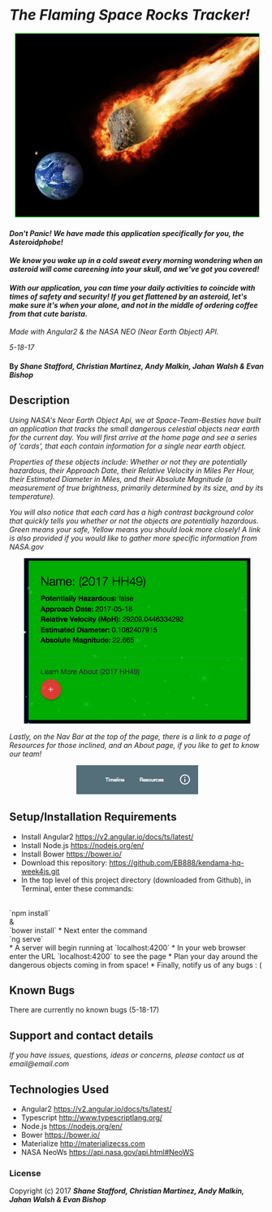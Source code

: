 # _The Flaming Space Rocks Tracker!_
  <p align="center">
    <img style="border: 1px solid #00ff00" src="./src/assets/images/asteroid-readme.jpeg"/>
  </p>

#### _Don't Panic! We have made this application specifically for you, the Asteroidphobe!_

#### _We know you wake up in a cold sweat every morning wondering when an asteroid will come careening into your skull, and we've got you covered!_

#### _With our application, you can time your daily activities to coincide with times of safety and security! If you get flattened by an asteroid, let's make sure it's when your alone, and not in the middle of ordering coffee from that cute barista._

 _Made with Angular2 & the NASA NEO (Near Earth Object) API._

 _5-18-17_

#### By _**Shane Stafford, Christian Martinez, Andy Malkin, Jahan Walsh & Evan Bishop**_

<!-- ## Planning

1. Configuration/dependencies

  * Typescript is installed globally
  * Angular2 is installed
  * Node.js is installed globally and modules are included when project is initiated with Angular2
  * Bower is a front-end dependency manager that is installed globally and initiated after project directory is created
  * Bootstrap is a collection of CSS that is installed with Bower, and manually added in angular-cli.json


2. Integration

  * Initiate Project With Angular2
    Generate:
  * welcome component
  * about component
  * admin component
  * links component
  * users-display-list component
  * user-detail component
  * edit-user component
  * user model
  * user service


3. UX/UI

  * Install Bootstrap with Bower


4. Polish

  * Clean up indentation and formatting
  * DRY up code where applicable
  * Make README awesome


5. Ideas For Possible Future Functionality

  * Use YouTube API to include Kendama Channels in the application
  * Use Reddit API to incude posts from the r/Kendama subreddit
  * Filter list of players various ways
    * Skill Ratings
    * Alphabetically
    * Age
    * Location
 -->

## Description

_Using NASA's Near Earth Object Api, we at Space-Team-Besties have built an application that tracks the small dangerous celestial objects near earth for the current day. You will first arrive at the home page and see a series of 'cards', that each contain information for a single near earth object._

_Properties of these objects include: Whether or not they are potentially hazardous, their Approach Date, their Relative Velocity in Miles Per Hour, their Estimated Diameter in Miles, and their Absolute Magnitude (a measurement of true brightness, primarily determined by its size, and by its temperature)._

_You will also notice that each card has a high contrast background color that quickly tells you whether or not the objects are potentially hazardous. Green means your safe, Yellow means you should look more closely! A link is also provided if you would like to gather more specific information from NASA.gov_

<p align="center">
  <img src="./src/assets/images/card-screenshot.png"/>
</p>

_Lastly, on the Nav Bar at the top of the page, there is a link to a page of Resources for those inclined, and an About page, if you like to get to know our team!_

<p align="center">
  <img src="./src/assets/images/navbar-screenshot2.png"/>
</p>

## Setup/Installation Requirements

* Install Angular2 https://v2.angular.io/docs/ts/latest/
* Install Node.js https://nodejs.org/en/
* Install Bower https://bower.io/
* Download this repository: https://github.com/EB888/kendama-hq-week4js.git
* In the top level of this project directory (downloaded from Github), in Terminal, enter these commands:
<br>
`npm install`
<br>
&
<br>
`bower install`
* Next enter the command
<br>
`ng serve`
<br>
* A server will begin running at `localhost:4200`
* In your web browser enter the URL `localhost:4200` to see the page
* Plan your day around the dangerous objects coming in from space!
* Finally, notify us of any bugs : (

## Known Bugs

There are currently no known bugs (5-18-17)

## Support and contact details

_If you have issues, questions, ideas or concerns, please contact us at email@email.com_

## Technologies Used

* Angular2 https://v2.angular.io/docs/ts/latest/
* Typescript http://www.typescriptlang.org/
* Node.js https://nodejs.org/en/
* Bower https://bower.io/
* Materialize http://materializecss.com
* NASA NeoWs https://api.nasa.gov/api.html#NeoWS

### License

Copyright (c) 2017 **_Shane Stafford, Christian Martinez, Andy Malkin, Jahan Walsh & Evan Bishop_**
